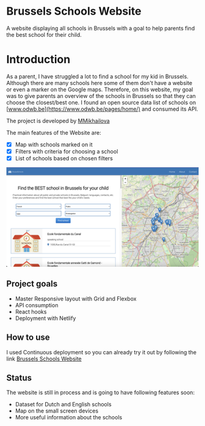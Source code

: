 # Brussels Schools Website
 A website displaying all schools in Brussels with a goal to help parents find the best school for their child.
 
# Introduction

As a parent, I have struggled a lot to find a school for my kid in Brussels.
Although there are many schools here some of them don't have a website or even a marker on the Google maps.
Therefore, on this website, my goal was to give parents an overview of the schools in Brussels so that they can choose the closest/best one.
I found an open source data list of schools on [www.odwb.be](https://www.odwb.be/pages/home/) and consumed its API.


The project is developed by [MMikhailova](https://github.com/MMikhailova)

The main features of the Website are:

- [x] Map with schools marked on it
- [x] Filters with criteria for choosing a school
- [x] List of schools based on chosen filters

![Page](/public/Screenshot%20.png)

## Project goals

- Master Responsive layout with Grid and Flexbox
- API consumption
- React hooks
- Deployment with Netlify

## How to use

I used Continuous deployment so you can already try it out by following the link [Brussels Schools Website](https://meek-alfajores-b84969.netlify.app/)

## Status 

The website is still in process and is going to have following features soon:

- Dataset for Dutch and English schools
- Map on the small screen devices
- More useful information about the schools



